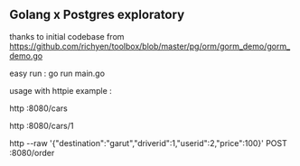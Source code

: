 
## Golang x Postgres exploratory

thanks to initial codebase from https://github.com/richyen/toolbox/blob/master/pg/orm/gorm_demo/gorm_demo.go 

easy run :
go run main.go

usage with httpie example :

http :8080/cars

http :8080/cars/1

http --raw '{"destination":"garut","driverid":1,"userid":2,"price":100}' POST :8080/order